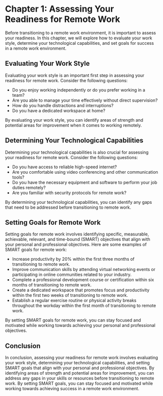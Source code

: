 Chapter 1: Assessing Your Readiness for Remote Work
===================================================

Before transitioning to a remote work environment, it is important to assess your readiness. In this chapter, we will explore how to evaluate your work style, determine your technological capabilities, and set goals for success in a remote work environment.

Evaluating Your Work Style
--------------------------

Evaluating your work style is an important first step in assessing your readiness for remote work. Consider the following questions:

* Do you enjoy working independently or do you prefer working in a team?
* Are you able to manage your time effectively without direct supervision?
* How do you handle distractions and interruptions?
* Do you have a dedicated workspace at home?

By evaluating your work style, you can identify areas of strength and potential areas for improvement when it comes to working remotely.

Determining Your Technological Capabilities
-------------------------------------------

Determining your technological capabilities is also crucial for assessing your readiness for remote work. Consider the following questions:

* Do you have access to reliable high-speed internet?
* Are you comfortable using video conferencing and other communication tools?
* Do you have the necessary equipment and software to perform your job duties remotely?
* Are you familiar with security protocols for remote work?

By determining your technological capabilities, you can identify any gaps that need to be addressed before transitioning to remote work.

Setting Goals for Remote Work
-----------------------------

Setting goals for remote work involves identifying specific, measurable, achievable, relevant, and time-bound (SMART) objectives that align with your personal and professional objectives. Here are some examples of SMART goals for remote work:

* Increase productivity by 20% within the first three months of transitioning to remote work.
* Improve communication skills by attending virtual networking events or participating in online communities related to your industry.
* Complete a professional development course or certification within six months of transitioning to remote work.
* Create a dedicated workspace that promotes focus and productivity within the first two weeks of transitioning to remote work.
* Establish a regular exercise routine or physical activity breaks throughout the workday within the first month of transitioning to remote work.

By setting SMART goals for remote work, you can stay focused and motivated while working towards achieving your personal and professional objectives.

Conclusion
----------

In conclusion, assessing your readiness for remote work involves evaluating your work style, determining your technological capabilities, and setting SMART goals that align with your personal and professional objectives. By identifying areas of strength and potential areas for improvement, you can address any gaps in your skills or resources before transitioning to remote work. By setting SMART goals, you can stay focused and motivated while working towards achieving success in a remote work environment.



